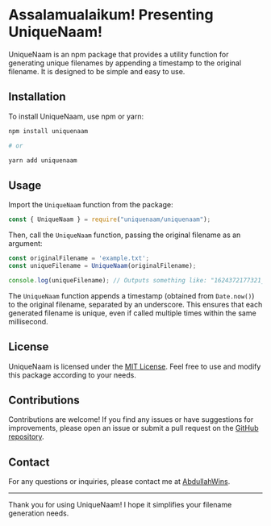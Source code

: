 # Assalamualaikum! Presenting UniqueNaam!

UniqueNaam is an npm package that provides a utility function for generating unique filenames by appending a timestamp to the original filename. It is designed to be simple and easy to use.

## Installation

To install UniqueNaam, use npm or yarn:

```bash
npm install uniquenaam

# or

yarn add uniquenaam
```

## Usage

Import the `UniqueNaam` function from the package:

```javascript
const { UniqueNaam } = require("uniquenaam/uniquenaam");
```

Then, call the `UniqueNaam` function, passing the original filename as an argument:

```javascript
const originalFilename = 'example.txt';
const uniqueFilename = UniqueNaam(originalFilename);

console.log(uniqueFilename); // Outputs something like: "1624372177321_example.txt"
```

The `UniqueNaam` function appends a timestamp (obtained from `Date.now()`) to the original filename, separated by an underscore. This ensures that each generated filename is unique, even if called multiple times within the same millisecond.

## License

UniqueNaam is licensed under the [MIT License](https://opensource.org/licenses/MIT). Feel free to use and modify this package according to your needs.

## Contributions

Contributions are welcome! If you find any issues or have suggestions for improvements, please open an issue or submit a pull request on the [GitHub repository](https://github.com/abdullahwins/uniquenaam).


## Contact

For any questions or inquiries, please contact me at [AbdullahWins](https://github.com/abdullahwins).

---

Thank you for using UniqueNaam! I hope it simplifies your filename generation needs.
